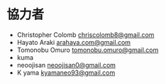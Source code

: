 # 協力者

- Christopher Colomb [chriscolomb8@gmail.com](mailto:chriscolomb8@gmail.com)
- Hayato Araki [arahaya.com@gmail.com](mailto:arahaya.com@gmail.com)
- Tomonobu Omuro [tomonobu.omuro@gmail.com](mailto:tomonobu.omuro@gmail.com)
- kuma
- neoojisan [neoojisan0@gmail.com](mailto:neoojisan0@gmail.com)
- K yama [kyamaneo93@gmail.com](mailto:kyamaneo93@gmail.com)
